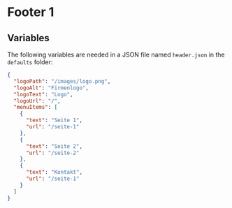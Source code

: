 # Footer 1

## Variables

The following variables are needed in a JSON file named `header.json` in the `defaults` folder:

```json
{
  "logoPath": "/images/logo.png",
  "logoAlt": "Firmenlogo",
  "logoText": "Logo",
  "logoUrl": "/",
  "menuItems": [
    {
      "text": "Seite 1",
      "url": "/seite-1"
    },
    {
      "text": "Seite 2",
      "url": "/seite-2"
    },
    {
      "text": "Kontakt",
      "url": "/seite-1"
    }
  ]
}
```
